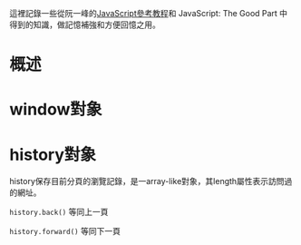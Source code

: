 這裡記錄一些從阮一峰的[JavaScript參考教程](http://javascript.ruanyifeng.com/)和 JavaScript: The Good Part 中得到的知識，做記憶補強和方便回憶之用。

# 概述

# window對象

# history對象

history保存目前分頁的瀏覽記錄，是一array-like對象，其length屬性表示訪問過的網址。

`history.back()`      等同上一頁

`history.forward()`   等同下一頁

